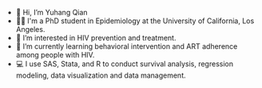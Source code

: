 - 👋 Hi, I’m Yuhang Qian
- 👨‍🎓 I'm a PhD student in Epidemiology at the University of California, Los Angeles.
- 👀 I’m interested in HIV prevention and treatment.
- 🌱 I’m currently learning behavioral intervention and ART adherence among people with HIV.
- 💻 I use SAS, Stata, and R to conduct survival analysis, regression modeling, data visualization and data management.

<!---
yuhang886688/yuhang886688 is a ✨ special ✨ repository because its `README.md` (this file) appears on your GitHub profile.
You can click the Preview link to take a look at your changes.
--->
